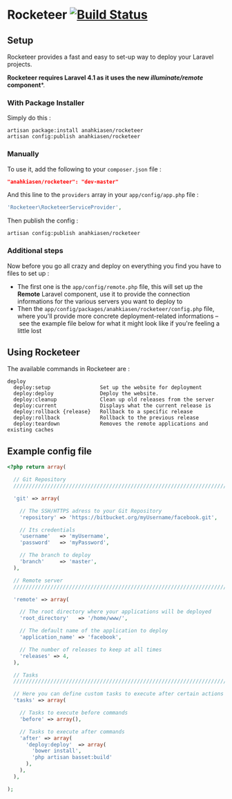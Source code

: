 Rocketeer [![Build Status](https://travis-ci.org/Anahkiasen/rocketeer.png?branch=master)](https://travis-ci.org/Anahkiasen/rocketeer)
=========

## Setup

Rocketeer provides a fast and easy to set-up way to deploy your Laravel projects.

**Rocketeer requires Laravel 4.1 as it uses the new _illuminate/remote_ component***.

### With Package Installer

Simply do this :

```
artisan package:install anahkiasen/rocketeer
artisan config:publish anahkiasen/rocketeer
```

### Manually

To use it, add the following to your `composer.json` file :

```json
"anahkiasen/rocketeer": "dev-master"
```

And this line to the `providers` array in your `app/config/app.php` file :

```php
'Rocketeer\RocketeerServiceProvider',
```

Then publish the config :

```
artisan config:publish anahkiasen/rocketeer
```

### Additional steps

Now before you go all crazy and deploy on everything you find you have to files to set up :

- The first one is the `app/config/remote.php` file, this will set up the **Remote** Laravel component, use it to provide the connection informations for the various servers you want to deploy to
- Then the `app/config/packages/anahkiasen/rocketeer/config.php` file, where you'll provide more concrete deployment-related informations – see the example file below for what it might look like if you're feeling a little lost

## Using Rocketeer

The available commands in Rocketeer are :

```
deploy
  deploy:setup                Set up the website for deployment
  deploy:deploy               Deploy the website.
  deploy:cleanup              Clean up old releases from the server
  deploy:current              Displays what the current release is
  deploy:rollback {release}   Rollback to a specific release
  deploy:rollback             Rollback to the previous release
  deploy:teardown             Removes the remote applications and existing caches
```

## Example config file

```php
<?php return array(

  // Git Repository
  //////////////////////////////////////////////////////////////////////

  'git' => array(

    // The SSH/HTTPS adress to your Git Repository
    'repository' => 'https://bitbucket.org/myUsername/facebook.git',

    // Its credentials
    'username'   => 'myUsername',
    'password'   => 'myPassword',

    // The branch to deploy
    'branch'     => 'master',
  ),

  // Remote server
  //////////////////////////////////////////////////////////////////////

  'remote' => array(

    // The root directory where your applications will be deployed
    'root_directory'   => '/home/www/',

    // The default name of the application to deploy
    'application_name' => 'facebook',

    // The number of releases to keep at all times
    'releases' => 4,
  ),

  // Tasks
  //////////////////////////////////////////////////////////////////////

  // Here you can define custom tasks to execute after certain actions
  'tasks' => array(

    // Tasks to execute before commands
    'before' => array(),

    // Tasks to execute after commands
    'after' => array(
      'deploy:deploy'  => array(
        'bower install',
        'php artisan basset:build'
      ),
    ),
  ),

);
```
